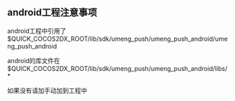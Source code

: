 
android工程注意事项
--------------------
android工程中引用了$QUICK_COCOS2DX_ROOT/lib/sdk/umeng_push/umeng_push_android/umeng_push_android

android的库文件在$QUICK_COCOS2DX_ROOT/lib/sdk/umeng_push/umeng_push_android/libs/*

如果没有请加手动加到工程中
